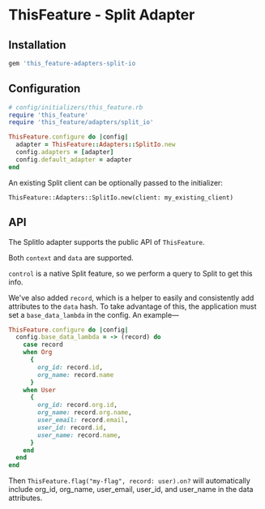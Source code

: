 # ThisFeature - Split Adapter

## Installation

```ruby
gem 'this_feature-adapters-split-io
```

## Configuration

```ruby
# config/initializers/this_feature.rb
require 'this_feature'
require 'this_feature/adapters/split_io'

ThisFeature.configure do |config|
  adapter = ThisFeature::Adapters::SplitIo.new
  config.adapters = [adapter]
  config.default_adapter = adapter
end
```

An existing Split client can be optionally passed to the initializer:

```
ThisFeature::Adapters::SplitIo.new(client: my_existing_client)
```

## API

The SplitIo adapter supports the public API of `ThisFeature`.

Both `context` and `data` are supported.

`control` is a native Split feature, so we perform a query to Split to get this info.

We've also added `record`, which is a helper to easily and consistently add
attributes to the `data` hash. To take advantage of this, the application must
set a `base_data_lambda` in the config. An example—
```ruby
ThisFeature.configure do |config|
  config.base_data_lambda = -> (record) do
    case record
    when Org
      {
        org_id: record.id,
        org_name: record.name
      }
    when User
      {
        org_id: record.org.id,
        org_name: record.org.name,
        user_email: record.email,
        user_id: record.id,
        user_name: record.name,
      }
    end
  end
end
```
Then `ThisFeature.flag("my-flag", record: user).on?` will automatically include
org_id, org_name, user_email, user_id, and user_name in the data attributes.